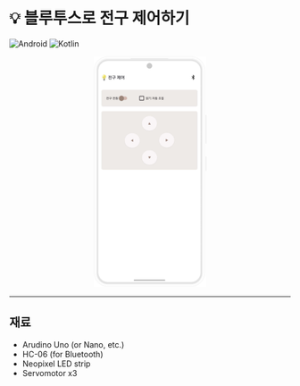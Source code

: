 # 💡 블루투스로 전구 제어하기

![Android](https://img.shields.io/badge/Android-3DDC84?style=for-the-badge&logo=android&logoColor=white)
![Kotlin](https://img.shields.io/badge/kotlin-007396?style=for-the-badge&logo=kotlin&logoColor=white)

<div align="center">
<img src="./docs/app_mockup.png" width="40%">
</div>

---

## 재료

- Arudino Uno (or Nano, etc.)
- HC-06 (for Bluetooth)
- Neopixel LED strip
- Servomotor x3
